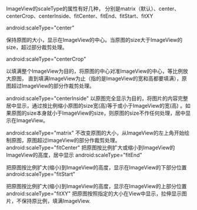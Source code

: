 
ImageView的scaleType的属性有好几种，
分别是matrix（默认）、center、centerCrop、centerInside、fitCenter、fitEnd、fitStart、fitXY

android:scaleType="center"

保持原图的大小，显示在ImageView的中心。当原图的size大于ImageView的size，超过部分裁剪处理。

android:scaleType="centerCrop"

以填满整个ImageView为目的，将原图的中心对准ImageView的中心，等比例放大原图，
直到填满ImageView为止（指的是ImageView的宽和高都要填满），原图超过ImageView的部分作裁剪处理。

android:scaleType="centerInside"
以原图完全显示为目的，将图片的内容完整居中显示，通过按比例缩小原图的size宽(高)等于或小于ImageView的宽(高)
。如果原图的size本身就小于ImageView的size，则原图的size不作任何处理，居中显示在ImageView。

android:scaleType="matrix"
不改变原图的大小，从ImageView的左上角开始绘制原图，原图超过ImageView的部分作裁剪处理。
android:scaleType="fitCenter"
把原图按比例扩大或缩小到ImageView的ImageView的高度，居中显示
android:scaleType="fitEnd"

把原图按比例扩大(缩小)到ImageView的高度，显示在ImageView的下部分位置
android:scaleType="fitStart"

把原图按比例扩大(缩小)到ImageView的高度，显示在ImageView的上部分位置
android:scaleType="fitXY"
把原图按照指定的大小在View中显示，拉伸显示图片，不保持原比例，填满ImageView.


